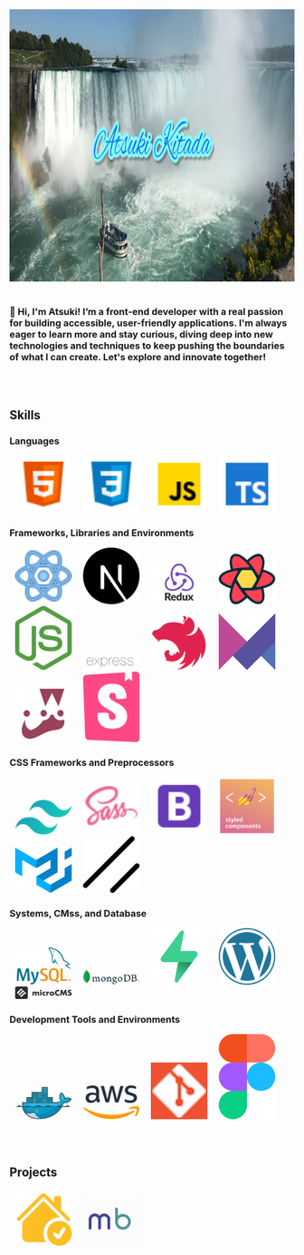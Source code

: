 <img src="image/profile/profile.jpg" width="100%" height="480">
<br/>
<br/>

<h3>👋 Hi, I'm Atsuki! I’m a front-end developer with a real passion for building accessible, user-friendly applications. I'm always eager to learn more and stay curious, diving deep into new technologies and techniques to keep pushing the boundaries of what I can create. Let's explore and innovate together!</h3>
<br/>
<br/>

## Skills

### Languages

<img src="image/skills/html.png" width="100" style="padding: 0 10px; display: inline-block;"><!--
--><img src="image/skills/css.png" width="100" style="padding: 0 10px; display: inline-block;"><!--
--><img src="image/skills/javascript.png" width="100" style="padding: 0 10px; display: inline-block;"><!--
--><img src="image/skills/typescript.png" width="100" style="padding: 0 10px; display: inline-block;">

### Frameworks, Libraries and Environments

<img src="image/skills/react.png" width="100" style="padding: 0 10px; display: inline-block;"><!--
--><img src="image/skills/next.png" width="100" style="padding: 0 10px; display: inline-block;"><!--
--><img src="image/skills/redux.png" width="100" style="padding: 0 10px; display: inline-block;"><!--
--><img src="image/skills/reactquery.png" width="100" style="padding: 0 10px; display: inline-block;"><!--
--><img src="image/skills/node.png" width="100" style="padding: 0 10px; display: inline-block;"><!--
--><img src="image/skills/express.png" width="100" style="padding: 0 10px; display: inline-block;"><!--
--><img src="image/skills/nest.png" width="100" style="padding: 0 10px; display: inline-block;"><!--
--><img src="image/skills/framerMotion.png" width="100" style="padding: 0 10px; display: inline-block;"><!--
--><img src="image/skills/jest.png" width="100" style="padding: 0 10px; display: inline-block;"><!--
--><img src="image/skills/storybook.png" width="100" style="padding: 0 10px; display: inline-block;">

### CSS Frameworks and Preprocessors

<img src="image/skills/tailwind.png" width="100" style="padding: 0 10px; display: inline-block;"><!--
--><img src="image/skills/sass.png" width="100" style="padding: 0 10px; display: inline-block;"><!--
--><img src="image/skills/bootstrap.png" width="100" style="padding: 0 10px; display: inline-block;"><!--
--><img src="image/skills/styledComponents.png" width="100" style="padding: 0 10px; display: inline-block;"><!--
--><img src="image/skills/materialui.png" width="100" style="padding: 0 10px; display: inline-block;"><!--
--><img src="image/skills/shadcnui.png" width="100" style="padding: 0 10px; display: inline-block;">

### Systems, CMss, and Database

<img src="image/skills/mysql.png" width="100" style="padding: 0 10px; display: inline-block;"><!--
--><img src="image/skills/mongodb.png" width="100" style="padding: 0 10px; display: inline-block;"><!--
--><img src="image/skills/supabase.png" width="100" style="padding: 0 10px; display: inline-block;"><!--
--><img src="image/skills/wordpress.png" width="100" style="padding: 0 10px; display: inline-block;"><!--
--><img src="image/skills/microcms.png" width="100" style="padding: 0 10px; display: inline-block;">

### Development Tools and Environments

<img src="image/skills/docker.png" width="100" style="padding: 0 10px; display: inline-block;"><!--
--><img src="image/skills/aws.png" width="100" style="padding: 0 10px; display: inline-block;"><!--
--><img src="image/skills/git.png" width="100" style="padding: 0 10px; display: inline-block;"><!--
--><img src="image/skills/figma.png" width="100" style="padding: 0 10px; display: inline-block;">

<br/>
<br/>

## Projects

<a href="https://fairyshare.xyz/" style="display: inline-block; padding: 0 10px;"><img src="image/projects/fairyshare.ico" width="100"></a><a href="https://www.microgeo.biz/" style="display: inline-block; padding: 0 10px;"><img src="image/projects/microbase.ico" width="100"></a>
